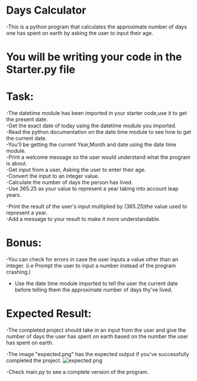 # Days Calculator
-This is a python program that calculates the approximate number of days one has spent on earth by asking the user to input their age. 
# You will be writing your code in the Starter.py file
# Task:
-The datetime module has been imported in your starter code,use it to get the present date.<br>
-Get the exact date of today using the datetime module you imported.<br>
-Read the python documentation on the date time module to see how to get the current date.<br>
-You'll be getting the current Year,Month and date using the date time module.<br>
-Print a welcome message so the user would understand what the program is about.<br>
-Get input from a user, Asking the user to enter their age.<br>
-Convert the input to an integer value.<br>
-Calculate the number of days the person has lived.<br>
-Use 365.25 as your value to represent a year  taking into account leap years.<br>

-Print the result of the user's input multiplied by (365.25)the value used to represent a year.<br>
-Add a message to your result to make it more understandable.<br>


# Bonus:
-You can check for errors in case the user inputs a value other than an integer. (i.e Prompt the user to input a number instead of the program crashing.)<br>
- Use the date time module imported to tell the user the current date before telling them the approximate number of days thy've lived.


# Expected Result:
-The completed project should take in an input from the user and give the number of days the user has spent on earth based on the number the user has spent on earth.<br>

-The image "expected.png" has the expected output if you've successfully completed the project.
![expected png](https://user-images.githubusercontent.com/105069210/224453523-c70ed54f-f491-4517-b897-081588e4a117.png)

-Check main.py to see a complete version of the program.
